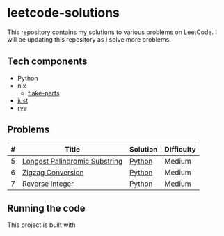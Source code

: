 # leetcode-solutions

This repository contains my solutions to various problems on LeetCode. I will be updating this repository as I solve more problems.

## Tech components
- Python
- nix
  - [flake-parts](https://flake.parts)
- [just](https://github.com/casey/just)
- [rye](https://github.com/astral-sh/rye)

## Problems

| # | Title | Solution | Difficulty |
|---| ----- | -------- | ---------- |
|5|[Longest Palindromic Substring](https://leetcode.com/problems/longest-palindromic-substring/)|[Python](./src/5/main.py)|Medium|
|6|[Zigzag Conversion](https://leetcode.com/problems/zigzag-conversion/)|[Python](./src/6/main.py)|Medium|
|7|[Reverse Integer](https://leetcode.com/problems/reverse-integer/)|[Python](./src/7/main.py)|Medium|


## Running the code
This project is built with